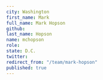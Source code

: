 ```yaml
---
city: Washington
first_name: Mark
full_name: Mark Hopson
github: 
last_name: Hopson
name: mchopson
role: 
state: D.C.
twitter: 
redirect_from: "/team/mark-hopson"
published: true
---
```


